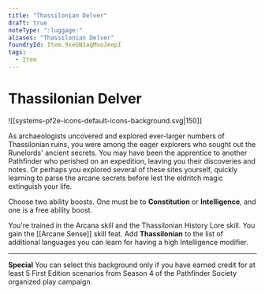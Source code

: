 ```yaml
---
title: "Thassilonian Delver"
draft: true
noteType: ":luggage:"
aliases: "Thassilonian Delver"
foundryId: Item.9xeGN1agMvoJeepI
tags:
  - Item
---
```


# Thassilonian Delver
![[systems-pf2e-icons-default-icons-background.svg|150]]

As archaeologists uncovered and explored ever-larger numbers of Thassilonian ruins, you were among the eager explorers who sought out the Runelords' ancient secrets. You may have been the apprentice to another Pathfinder who perished on an expedition, leaving you their discoveries and notes. Or perhaps you explored several of these sites yourself, quickly learning to parse the arcane secrets before lest the eldritch magic extinguish your life.

Choose two ability boosts. One must be to **Constitution** or **Intelligence**, and one is a free ability boost.

You're trained in the Arcana skill and the Thassilonian History Lore skill. You gain the [[Arcane Sense]] skill feat. Add **Thassilonian** to the list of additional languages you can learn for having a high Intelligence modifier.

* * *

**Special** You can select this background only if you have earned credit for at least 5 First Edition scenarios from Season 4 of the Pathfinder Society organized play campaign.
